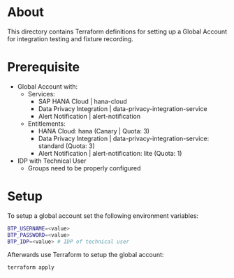 # About
This directory contains Terraform definitions for setting up a Global Account for integration testing and fixture recording.

# Prerequisite
- Global Account with:
  - Services:
    - SAP HANA Cloud | hana-cloud
    - Data Privacy Integration | data-privacy-integration-service
    - Alert Notification | alert-notification
  - Entitlements:
    - HANA Cloud: hana (Canary | Quota: 3)
    - Data Privacy Integration | data-privacy-integration-service: standard (Quota: 3)
    - Alert Notification | alert-notification: lite (Quota: 1)
- IDP with Technical User
  - Groups need to be properly configured

# Setup
To setup a global account set the following environment variables:
```sh
BTP_USERNAME=<value>
BTP_PASSWORD=<value>
BTP_IDP=<value> # IDP of technical user
```

Afterwards use Terraform to setup the global account:
```sh
terraform apply
```

